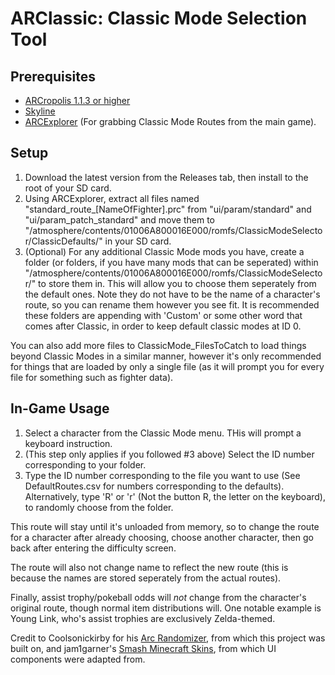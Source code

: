 # ARClassic: Classic Mode Selection Tool
## Prerequisites
- [ARCropolis 1.1.3 or higher](https://github.com/Raytwo/ARCropolis/releases/latest)
- [Skyline](https://github.com/skyline-dev/skyline/releases/tag/beta)
- [ARCExplorer](https://github.com/ScanMountGoat/ArcExplorer) (For grabbing Classic Mode Routes from the main game).


## Setup
1. Download the latest version from the Releases tab, then install to the root of your SD card.
2. Using ARCExplorer, extract all files named "standard_route_[NameOfFighter].prc" from "ui/param/standard" and "ui/param_patch_standard" and move them to "/atmosphere/contents/01006A800016E000/romfs/ClassicModeSelector/ClassicDefaults/" in your SD card.
3. (Optional) For any additional Classic Mode mods you have, create a folder (or folders, if you have many mods that can be seperated) within "/atmosphere/contents/01006A800016E000/romfs/ClassicModeSelector/" to store them in. This will allow you to choose them seperately from the default ones. Note they do not have to be the name of a character's route, so you can rename them however you see fit. It is recommended these folders are appending with 'Custom' or some other word that comes after Classic, in order to keep default classic modes at ID 0.

You can also add more files to ClassicMode_FilesToCatch to load things beyond Classic Modes in a similar manner, however it's only recommended for things that are loaded by only a single file (as it will prompt you for every file for something such as fighter data).

## In-Game Usage
1. Select a character from the Classic Mode menu. THis will prompt a keyboard instruction.
2. (This step only applies if you followed #3 above) Select the ID number corresponding to your folder.
3. Type the ID number corresponding to the file you want to use (See DefaultRoutes.csv for numbers corresponding to the defaults). Alternatively, type 'R' or 'r' (Not the button R, the letter on the keyboard), to randomly choose from the folder.

This route will stay until it's unloaded from memory, so to change the route for a character after already choosing, choose another character, then go back after entering the difficulty screen.

The route will also not change name to reflect the new route (this is because the names are stored seperately from the actual routes).

Finally, assist trophy/pokeball odds will *not* change from the character's original route, though normal item distributions will. One notable example is Young Link, who's assist trophies are exclusively Zelda-themed.

Credit to Coolsonickirby for his [Arc Randomizer](https://github.com/Coolsonickirby/arc-randomizer), from which this project was built on, and jam1garner's [Smash Minecraft Skins](https://github.com/jam1garner/smash-minecraft-skins), from which UI components were adapted from.
